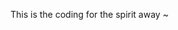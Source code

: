 This is the coding for the spirit away ~ 

<script src="https://gist.github.com/tan0327/0716ae2b7578dfa55d3c267308779e45.js"></script>

